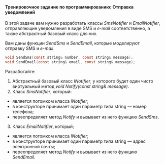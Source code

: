 #### Тренировочное задание по программированию: Отправка уведомлений ####


В этой задаче вам нужно разработать классы *SmsNotifier* и *EmailNotifier*, отправляющие уведомления в виде SMS и *e-mail* соответственно, а также абстрактный базовый класс для них.

Вам даны функции *SendSms* и *SendEmail*, которые моделируют отправку SMS и *e-mail*.

```objectivec
void SendSms(const string& number, const string& message);
void SendEmail(const string& email, const string& message);
```

Разработайте:

1. Абстрактный базовый класс *INotifier*, у которого будет один чисто виртуальный метод *void Notify(const string& message)*.
2. Класс *SmsNotifier*, который:
* является потомком класса *INotifier*;
* в конструкторе принимает один параметр типа string — номер телефона;
* переопределяет метод *Notify* и вызывает из него функцию *SendSms*.
3. Класс *EmailNotifier*, который;
* является потомком класса *INotifier*;
* в конструкторе принимает один параметр типа string — адрес электронной почты;
* переопределяет метод *Notify* и вызывает из него функцию *SendEmail*.
